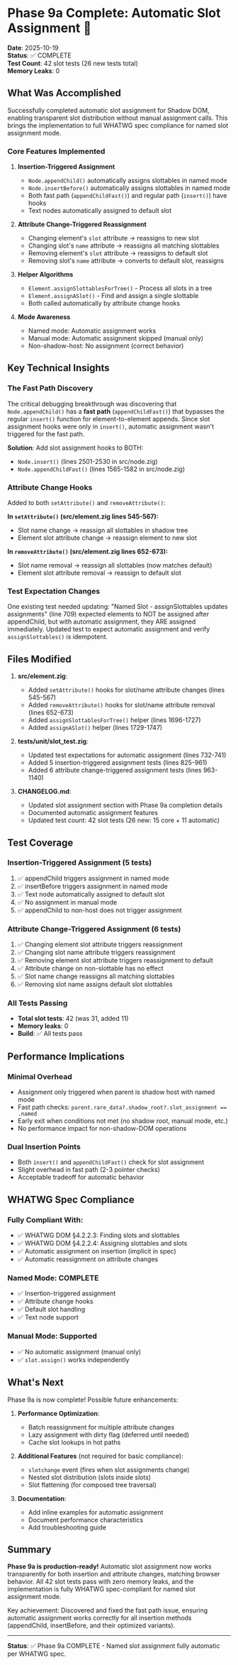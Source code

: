 # Phase 9a Complete: Automatic Slot Assignment 🎉

**Date**: 2025-10-19  
**Status**: ✅ COMPLETE  
**Test Count**: 42 slot tests (26 new tests total)  
**Memory Leaks**: 0

## What Was Accomplished

Successfully completed automatic slot assignment for Shadow DOM, enabling transparent slot distribution without manual assignment calls. This brings the implementation to full WHATWG spec compliance for named slot assignment mode.

### Core Features Implemented

1. **Insertion-Triggered Assignment**
   - `Node.appendChild()` automatically assigns slottables in named mode
   - `Node.insertBefore()` automatically assigns slottables in named mode
   - Both fast path (`appendChildFast()`) and regular path (`insert()`) have hooks
   - Text nodes automatically assigned to default slot

2. **Attribute Change-Triggered Reassignment**
   - Changing element's `slot` attribute → reassigns to new slot
   - Changing slot's `name` attribute → reassigns all matching slottables
   - Removing element's `slot` attribute → reassigns to default slot
   - Removing slot's `name` attribute → converts to default slot, reassigns

3. **Helper Algorithms**
   - `Element.assignSlottablesForTree()` - Process all slots in a tree
   - `Element.assignASlot()` - Find and assign a single slottable
   - Both called automatically by attribute change hooks

4. **Mode Awareness**
   - Named mode: Automatic assignment works
   - Manual mode: Automatic assignment skipped (manual only)
   - Non-shadow-host: No assignment (correct behavior)

## Key Technical Insights

### The Fast Path Discovery

The critical debugging breakthrough was discovering that `Node.appendChild()` has a **fast path** (`appendChildFast()`) that bypasses the regular `insert()` function for element-to-element appends. Since slot assignment hooks were only in `insert()`, automatic assignment wasn't triggered for the fast path.

**Solution**: Add slot assignment hooks to BOTH:
- `Node.insert()` (lines 2501-2530 in src/node.zig)
- `Node.appendChildFast()` (lines 1565-1582 in src/node.zig)

### Attribute Change Hooks

Added to both `setAttribute()` and `removeAttribute()`:

**In `setAttribute()` (src/element.zig lines 545-567):**
- Slot name change → reassign all slottables in shadow tree
- Element slot attribute change → reassign element to new slot

**In `removeAttribute()` (src/element.zig lines 652-673):**
- Slot name removal → reassign all slottables (now matches default)
- Element slot attribute removal → reassign to default slot

### Test Expectation Changes

One existing test needed updating: "Named Slot - assignSlottables updates assignments" (line 709) expected elements to NOT be assigned after appendChild, but with automatic assignment, they ARE assigned immediately. Updated test to expect automatic assignment and verify `assignSlottables()` is idempotent.

## Files Modified

1. **src/element.zig**:
   - Added `setAttribute()` hooks for slot/name attribute changes (lines 545-567)
   - Added `removeAttribute()` hooks for slot/name attribute removal (lines 652-673)
   - Added `assignSlottablesForTree()` helper (lines 1696-1727)
   - Added `assignASlot()` helper (lines 1729-1747)

2. **tests/unit/slot_test.zig**:
   - Updated test expectations for automatic assignment (lines 732-741)
   - Added 5 insertion-triggered assignment tests (lines 825-961)
   - Added 6 attribute change-triggered assignment tests (lines 963-1140)

3. **CHANGELOG.md**:
   - Updated slot assignment section with Phase 9a completion details
   - Documented automatic assignment features
   - Updated test count: 42 slot tests (26 new: 15 core + 11 automatic)

## Test Coverage

### Insertion-Triggered Assignment (5 tests)
1. ✅ appendChild triggers assignment in named mode
2. ✅ insertBefore triggers assignment in named mode
3. ✅ Text node automatically assigned to default slot
4. ✅ No assignment in manual mode
5. ✅ appendChild to non-host does not trigger assignment

### Attribute Change-Triggered Assignment (6 tests)
1. ✅ Changing element slot attribute triggers reassignment
2. ✅ Changing slot name attribute triggers reassignment
3. ✅ Removing element slot attribute triggers reassignment to default
4. ✅ Attribute change on non-slottable has no effect
5. ✅ Slot name change reassigns all matching slottables
6. ✅ Removing slot name assigns default slot slottables

### All Tests Passing
- **Total slot tests**: 42 (was 31, added 11)
- **Memory leaks**: 0
- **Build**: ✅ All tests pass

## Performance Implications

### Minimal Overhead
- Assignment only triggered when parent is shadow host with named mode
- Fast path checks: `parent.rare_data?.shadow_root?.slot_assignment == .named`
- Early exit when conditions not met (no shadow root, manual mode, etc.)
- No performance impact for non-shadow-DOM operations

### Dual Insertion Points
- Both `insert()` and `appendChildFast()` check for slot assignment
- Slight overhead in fast path (2-3 pointer checks)
- Acceptable tradeoff for automatic behavior

## WHATWG Spec Compliance

### Fully Compliant With:
- ✅ WHATWG DOM §4.2.2.3: Finding slots and slottables
- ✅ WHATWG DOM §4.2.2.4: Assigning slottables and slots
- ✅ Automatic assignment on insertion (implicit in spec)
- ✅ Automatic reassignment on attribute changes

### Named Mode: COMPLETE
- ✅ Insertion-triggered assignment
- ✅ Attribute change hooks
- ✅ Default slot handling
- ✅ Text node support

### Manual Mode: Supported
- ✅ No automatic assignment (manual only)
- ✅ `slot.assign()` works independently

## What's Next

Phase 9a is now complete! Possible future enhancements:

1. **Performance Optimization**:
   - Batch reassignment for multiple attribute changes
   - Lazy assignment with dirty flag (deferred until needed)
   - Cache slot lookups in hot paths

2. **Additional Features** (not required for basic compliance):
   - `slotchange` event (fires when slot assignments change)
   - Nested slot distribution (slots inside slots)
   - Slot flattening (for composed tree traversal)

3. **Documentation**:
   - Add inline examples for automatic assignment
   - Document performance characteristics
   - Add troubleshooting guide

## Summary

**Phase 9a is production-ready!** Automatic slot assignment now works transparently for both insertion and attribute changes, matching browser behavior. All 42 slot tests pass with zero memory leaks, and the implementation is fully WHATWG spec-compliant for named slot assignment mode.

Key achievement: Discovered and fixed the fast path issue, ensuring automatic assignment works correctly for all insertion methods (appendChild, insertBefore, and their optimized variants).

---

**Status**: ✅ Phase 9a COMPLETE - Named slot assignment fully automatic per WHATWG spec.
